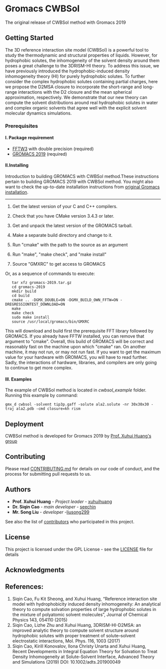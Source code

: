 # Gromacs CWBSol
The original release of CWBSol method with Gromacs 2019

## Getting Started
The 3D reference interaction site model (CWBSol) is a powerful tool to study the thermodynamic and structural properties of liquids. However, for hydrophobic solutes, the inhomogeneity of the solvent density around them poses a great challenge to the 3DRISM-HI theory. To address this issue, we have previously introduced the hydrophobic-induced density inhomogeneity theory (HI) for purely hydrophobic solutes. To further consider the complex hydrophobic solutes containing partial charges, here we propose the D2MSA closure to incorporate the short-range and long-range interactions with the D2 closure and the mean spherical approximation, respectively. We demonstrate that our new theory can compute the solvent distributions around real hydrophobic solutes in water and complex organic solvents that agree well with the explicit solvent molecular dynamics simulations.

### Prerequisites

#### I. Package requirement
* [FFTW3](http://www.fftw.org) with double precision (required)
* [GROMACS 2019](http://www.gromacs.org) (required)

#### II.Installing

Introduction to building GROMACS with CWBSol method.These instructions pertain to building GROMACS 2019 with CWBSol method. You might also want to check the up-to-date installation instructions from [original Gromacs installation]().

----------------------------

1. Get the latest version of your C and C++ compilers.

2. Check that you have CMake version 3.4.3 or later.

3. Get and unpack the latest version of the GROMACS tarball.

4. Make a separate build directory and change to it.

5. Run "cmake" with the path to the source as an argument

6. Run "make", "make check", and "make install"

7. Source "GMXRC" to get access to GROMACS

Or, as a sequence of commands to execute:
```
   tar xfz gromacs-2019.tar.gz
   cd gromacs-2019
   mkdir build
   cd build
   cmake .. -DGMX_DOUBLE=ON -DGMX_BUILD_OWN_FFTW=ON -DREGRESSIONTEST_DOWNLOAD=ON
   make
   make check
   sudo make install
   source /usr/local/gromacs/bin/GMXRC
```


This will download and build first the prerequisite FFT library
followed by GROMACS. If you already have FFTW installed, you can remove that argument to "cmake". Overall, this build of GROMACS will be correct and reasonably fast on the machine upon which "cmake" ran.
On another machine, it may not run, or may not run fast. If you want to get the maximum value for your hardware with GROMACS, you will have to read further. Sadly, the interactions of hardware, libraries, and compilers are only going to continue to get more complex.

#### III. Examples
The example of CWBSol method is located in *‌cwbsol_example* folder. 
Running this example by command:
```
gmx_d cwbsol -solvent tip3p.gaff -solute ala2.solute -nr 30x30x30 -traj ala2.pdb -cmd closure=kh rism
```

## Deployment

CWBSol method is developed for Gromacs 2019 by [Prof. Xuhui Huang's group](http://compbio.ust.hk) 

## Contributing

Please read [CONTRIBUTING.md](https://gist.github.com/PurpleBooth/b24679402957c63ec426) for details on our code of conduct, and the process for submitting pull requests to us.

## Authors
* **Prof. Xuhui Huang** - *Project leader* - [xuhuihuang](http://compbio.ust.hk/public_html/pmwiki-2.2.8/pmwiki.php?n=People.XuhuiHuang)
* **Dr. Siqin Cao** - *main developer* - [seechin](https://github.com/seechin)
* **Mr. Song Liu** - *developer* -[liusong299](https://github.com/liusong299/)

See also the list of [contributors](https://github.com/liusong299/gromacs-2019-CWBSol/graphs/contributors) who participated in this project.

## License

This project is licensed under the GPL License - see the [LICENSE](LICENSE) file for details

## Acknowledgments


## References:

1. Siqin Cao, Fu Kit Sheong, and Xuhui Huang, “Reference interaction site model with hydrophobicity induced density inhomogeneity: An analytical theory to compute solvation properties of large hydrophobic solutes in the mixture of polyatomic solvent molecules”, Journal of Chemical Physics 143, 054110 (2015)
2. Siqin Cao, Lizhe Zhu and Xuhui Huang, 3DRISM-HI-D2MSA: an improved analytic theory to compute solvent structure around hydrophobic solutes with proper treatment of solute–solvent electrostatic interactions, Mol. Phys. 116, 1003 (2017)
3. Siqin Cao, Kirill Konovalov, Ilona Christy Unarta and Xuhui Huang, Recent Developments in Integral Equation Theory for Solvation to Treat Density Inhomogeneity at Solute-Solvent Interface, Advanced Theory and Simulations (2019) DOI: 10.1002/adts.201900049
